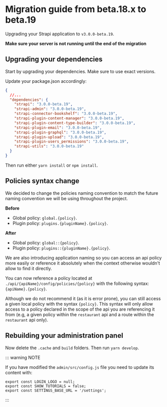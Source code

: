 # Migration guide from beta.18.x to beta.19

Upgrading your Strapi application to `v3.0.0-beta.19`.

**Make sure your server is not running until the end of the migration**

## Upgrading your dependencies

Start by upgrading your dependencies. Make sure to use exact versions.

Update your package.json accordingly:

```json
{
  //...
  "dependencies": {
    "strapi": "3.0.0-beta.19",
    "strapi-admin": "3.0.0-beta.19",
    "strapi-connector-bookshelf": "3.0.0-beta.19",
    "strapi-plugin-content-manager": "3.0.0-beta.19",
    "strapi-plugin-content-type-builder": "3.0.0-beta.19",
    "strapi-plugin-email": "3.0.0-beta.19",
    "strapi-plugin-graphql": "3.0.0-beta.19",
    "strapi-plugin-upload": "3.0.0-beta.19",
    "strapi-plugin-users_permissions": "3.0.0-beta.19",
    "strapi-utils": "3.0.0-beta.19"
  }
}
```

Then run either `yarn install` or `npm install`.

## Policies syntax change

We decided to change the policies naming convention to match the future naming convention we will be using throughout the project.

**Before**

- Global policy: `global.{policy}`.
- Plugin policy: `plugins.{pluginName}.{policy}`.

**After**

- Global policy: `global::{policy}`.
- Plugin policy: `plugins::{pluginName}.{policy}`.

We are also introducing application naming so you can access an api policy more easily or reference it absolutely when the context otherwise wouldn't allow to find it directly.

You can now reference a policy located at `./api/{apiName}/config/policies/{policy}` with the following syntax: `{apiName}.{policy}`.

Although we do not recommend it (as it is error prone), you can still access a given local policy with the syntax `{policy}`. This syntax will only allow access to a policy declared in the scope of the api you are referencing it from (e.g, a given policy within the `restaurant` api and a route within the `restaurant` api only).

## Rebuilding your administration panel

Now delete the `.cache` and `build` folders. Then run `yarn develop`.

::: warning NOTE

If you have modified the `admin/src/config.js` file you need to update its content with:

```
export const LOGIN_LOGO = null;
export const SHOW_TUTORIALS = false;
export const SETTINGS_BASE_URL = '/settings';
```

:::
